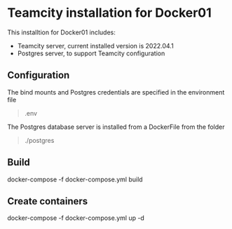 # Teamcity installation for Docker01

This installtion for Docker01 includes:

- Teamcity server, current installed version is 2022.04.1
- Postgres server, to support Teamcity configuration

## Configuration

The bind mounts and Postgres credentials are specified in the environment file
> .env

The Postgres database server is installed from a DockerFile from the folder 
> ./postgres


## Build

docker-compose -f docker-compose.yml build

## Create containers

docker-compose -f docker-compose.yml up -d